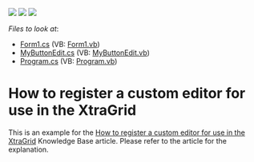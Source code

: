 <!-- default badges list -->
![](https://img.shields.io/endpoint?url=https://codecentral.devexpress.com/api/v1/VersionRange/128622092/13.1.4%2B)
[![](https://img.shields.io/badge/Open_in_DevExpress_Support_Center-FF7200?style=flat-square&logo=DevExpress&logoColor=white)](https://supportcenter.devexpress.com/ticket/details/E756)
[![](https://img.shields.io/badge/📖_How_to_use_DevExpress_Examples-e9f6fc?style=flat-square)](https://docs.devexpress.com/GeneralInformation/403183)
<!-- default badges end -->
<!-- default file list -->
*Files to look at*:

* [Form1.cs](./CS/RegisterCustomEditor/Form1.cs) (VB: [Form1.vb](./VB/RegisterCustomEditor/Form1.vb))
* [MyButtonEdit.cs](./CS/RegisterCustomEditor/MyButtonEdit.cs) (VB: [MyButtonEdit.vb](./VB/RegisterCustomEditor/MyButtonEdit.vb))
* [Program.cs](./CS/RegisterCustomEditor/Program.cs) (VB: [Program.vb](./VB/RegisterCustomEditor/Program.vb))
<!-- default file list end -->
# How to register a custom editor for use in the XtraGrid


<p>This is an example for the <a href="https://www.devexpress.com/Support/Center/p/A1237">How to register a custom editor for use in the XtraGrid</a> Knowledge Base article. Please refer to the article for the explanation.</p>

<br/>


